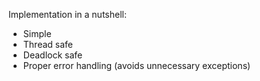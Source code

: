Implementation in a nutshell:

- Simple
- Thread safe
- Deadlock safe
- Proper error handling (avoids unnecessary exceptions)
